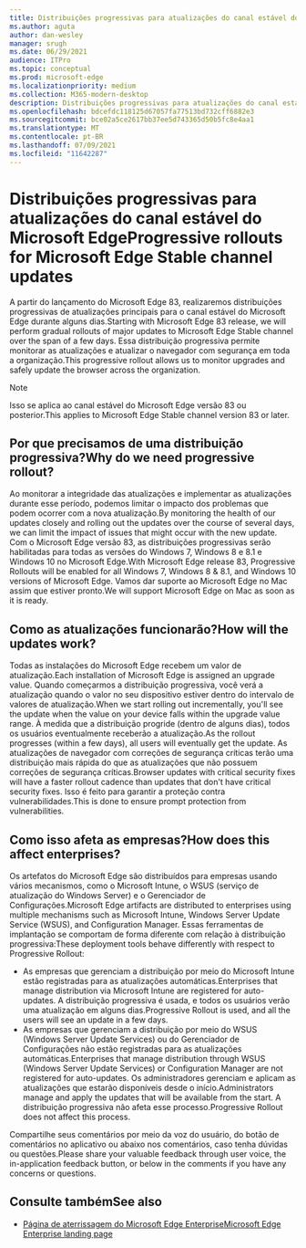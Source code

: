 ```yaml
---
title: Distribuições progressivas para atualizações do canal estável do Microsoft Edge
ms.author: aguta
author: dan-wesley
manager: srugh
ms.date: 06/29/2021
audience: ITPro
ms.topic: conceptual
ms.prod: microsoft-edge
ms.localizationpriority: medium
ms.collection: M365-modern-desktop
description: Distribuições progressivas para atualizações do canal estável do Microsoft Edge
ms.openlocfilehash: bdcefdc118125d67057fa77513bd732cff6882e3
ms.sourcegitcommit: bce02a5ce2617bb37ee5d743365d50b5fc8e4aa1
ms.translationtype: MT
ms.contentlocale: pt-BR
ms.lasthandoff: 07/09/2021
ms.locfileid: "11642287"
---
```

# <a name="progressive-rollouts-for-microsoft-edge-stable-channel-updates"></a><span data-ttu-id="357a8-103">Distribuições progressivas para atualizações do canal estável do Microsoft Edge</span><span class="sxs-lookup"><span data-stu-id="357a8-103">Progressive rollouts for Microsoft Edge Stable channel updates</span></span>

<span data-ttu-id="357a8-104">A partir do lançamento do Microsoft Edge 83, realizaremos distribuições progressivas de atualizações principais para o canal estável do Microsoft Edge durante alguns dias.</span><span class="sxs-lookup"><span data-stu-id="357a8-104">Starting with Microsoft Edge 83 release, we will perform gradual rollouts of major updates to Microsoft Edge Stable channel over the span of a few days.</span></span> <span data-ttu-id="357a8-105">Essa distribuição progressiva permite monitorar as atualizações e atualizar o navegador com segurança em toda a organização.</span><span class="sxs-lookup"><span data-stu-id="357a8-105">This progressive rollout allows us to monitor upgrades and safely update the browser across the organization.</span></span>

> [!NOTE]
> <span data-ttu-id="357a8-106">Isso se aplica ao canal estável do Microsoft Edge versão 83 ou posterior.</span><span class="sxs-lookup"><span data-stu-id="357a8-106">This applies to Microsoft Edge Stable channel version 83 or later.</span></span>

## <a name="why-do-we-need-progressive-rollout"></a><span data-ttu-id="357a8-107">Por que precisamos de uma distribuição progressiva?</span><span class="sxs-lookup"><span data-stu-id="357a8-107">Why do we need progressive rollout?</span></span>

<span data-ttu-id="357a8-108">Ao monitorar a integridade das atualizações e implementar as atualizações durante esse período, podemos limitar o impacto dos problemas que podem ocorrer com a nova atualização.</span><span class="sxs-lookup"><span data-stu-id="357a8-108">By monitoring the health of our updates closely and rolling out the updates over the course of several days, we can limit the impact of issues that might occur with the new update.</span></span> <span data-ttu-id="357a8-109">Com o Microsoft Edge versão 83, as distribuições progressivas serão habilitadas para todas as versões do Windows 7, Windows 8 e 8.1 e Windows 10 no Microsoft Edge.</span><span class="sxs-lookup"><span data-stu-id="357a8-109">With Microsoft Edge release 83, Progressive Rollouts will be enabled for all Windows 7, Windows 8 & 8.1, and Windows 10 versions of Microsoft Edge.</span></span> <span data-ttu-id="357a8-110">Vamos dar suporte ao Microsoft Edge no Mac assim que estiver pronto.</span><span class="sxs-lookup"><span data-stu-id="357a8-110">We will support Microsoft Edge on Mac as soon as it is ready.</span></span>

## <a name="how-will-the-updates-work"></a><span data-ttu-id="357a8-111">Como as atualizações funcionarão?</span><span class="sxs-lookup"><span data-stu-id="357a8-111">How will the updates work?</span></span>

<span data-ttu-id="357a8-112">Todas as instalações do Microsoft Edge recebem um valor de atualização.</span><span class="sxs-lookup"><span data-stu-id="357a8-112">Each installation of Microsoft Edge is assigned an upgrade value.</span></span> <span data-ttu-id="357a8-113">Quando começarmos a distribuição progressiva, você verá a atualização quando o valor no seu dispositivo estiver dentro do intervalo de valores de atualização.</span><span class="sxs-lookup"><span data-stu-id="357a8-113">When we start rolling out incrementally, you'll see the update when the value on your device falls within the upgrade value range.</span></span> <span data-ttu-id="357a8-114">À medida que a distribuição progride (dentro de alguns dias), todos os usuários eventualmente receberão a atualização.</span><span class="sxs-lookup"><span data-stu-id="357a8-114">As the rollout progresses (within a few days), all users will eventually get the update.</span></span> <span data-ttu-id="357a8-115">As atualizações de navegador com correções de segurança críticas terão uma distribuição mais rápida do que as atualizações que não possuem correções de segurança críticas.</span><span class="sxs-lookup"><span data-stu-id="357a8-115">Browser updates with critical security fixes will have a faster rollout cadence than updates that don't have critical security fixes.</span></span> <span data-ttu-id="357a8-116">Isso é feito para garantir a proteção contra vulnerabilidades.</span><span class="sxs-lookup"><span data-stu-id="357a8-116">This is done to ensure prompt protection from vulnerabilities.</span></span>

## <a name="how-does-this-affect-enterprises"></a><span data-ttu-id="357a8-117">Como isso afeta as empresas?</span><span class="sxs-lookup"><span data-stu-id="357a8-117">How does this affect enterprises?</span></span>

<span data-ttu-id="357a8-118">Os artefatos do Microsoft Edge são distribuídos para empresas usando vários mecanismos, como o Microsoft Intune, o WSUS (serviço de atualização do Windows Server) e o Gerenciador de Configurações.</span><span class="sxs-lookup"><span data-stu-id="357a8-118">Microsoft Edge artifacts are distributed to enterprises using multiple mechanisms such as Microsoft Intune, Windows Server Update Service (WSUS), and Configuration Manager.</span></span> <span data-ttu-id="357a8-119">Essas ferramentas de implantação se comportam de forma diferente com relação à distribuição progressiva:</span><span class="sxs-lookup"><span data-stu-id="357a8-119">These deployment tools behave differently with respect to Progressive Rollout:</span></span>

- <span data-ttu-id="357a8-120">As empresas que gerenciam a distribuição por meio do Microsoft Intune estão registradas para as atualizações automáticas.</span><span class="sxs-lookup"><span data-stu-id="357a8-120">Enterprises that manage distribution via Microsoft Intune are registered for auto-updates.</span></span> <span data-ttu-id="357a8-121">A distribuição progressiva é usada, e todos os usuários verão uma atualização em alguns dias.</span><span class="sxs-lookup"><span data-stu-id="357a8-121">Progressive Rollout is used, and all the users will see an update in a few days.</span></span>
- <span data-ttu-id="357a8-122">As empresas que gerenciam a distribuição por meio do WSUS (Windows Server Update Services) ou do Gerenciador de Configurações não estão registradas para as atualizações automáticas.</span><span class="sxs-lookup"><span data-stu-id="357a8-122">Enterprises that manage distribution through WSUS (Windows Server Update Services) or Configuration Manager are not registered for auto-updates.</span></span> <span data-ttu-id="357a8-123">Os administradores gerenciam e aplicam as atualizações que estarão disponíveis desde o início.</span><span class="sxs-lookup"><span data-stu-id="357a8-123">Administrators manage and apply the updates that will be available from the start.</span></span> <span data-ttu-id="357a8-124">A distribuição progressiva não afeta esse processo.</span><span class="sxs-lookup"><span data-stu-id="357a8-124">Progressive Rollout does not affect this process.</span></span>

<span data-ttu-id="357a8-125">Compartilhe seus comentários por meio da voz do usuário, do botão de comentários no aplicativo ou abaixo nos comentários, caso tenha dúvidas ou questões.</span><span class="sxs-lookup"><span data-stu-id="357a8-125">Please share your valuable feedback through user voice, the in-application feedback button, or below in the comments if you have any concerns or questions.</span></span>

## <a name="see-also"></a><span data-ttu-id="357a8-126">Consulte também</span><span class="sxs-lookup"><span data-stu-id="357a8-126">See also</span></span>

- [<span data-ttu-id="357a8-127">Página de aterrissagem do Microsoft Edge Enterprise</span><span class="sxs-lookup"><span data-stu-id="357a8-127">Microsoft Edge Enterprise landing page</span></span>](https://aka.ms/EdgeEnterprise)
